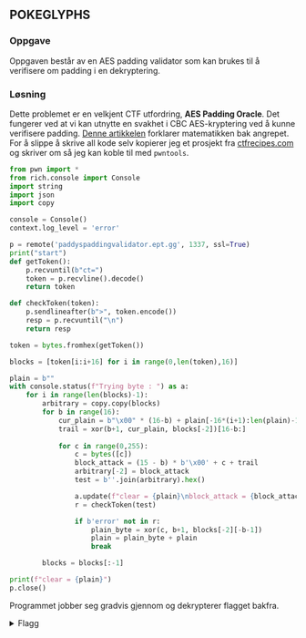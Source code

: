 ## POKEGLYPHS

### Oppgave

Oppgaven består av en AES padding validator som kan brukes til å verifisere om padding i en dekryptering.

### Løsning

Dette problemet er en velkjent CTF utfordring, **AES Padding Oracle**. Det fungerer ved at vi kan utnytte en svakhet i CBC AES-kryptering ved å kunne verifisere padding. [Denne artikkelen](https://medium.com/@masjadaan/oracle-padding-attack-a61369993c86) forklarer matematikken bak angrepet. For å slippe å skrive all kode selv kopierer jeg et prosjekt fra [ctfrecipes.com](https://www.ctfrecipes.com/cryptography/symmetric-cryptography/aes/mode-of-operation/cbc/padding-oracle/challenge-example#full-exploitation) og skriver om så jeg kan koble til med `pwntools`.

```py
from pwn import *
from rich.console import Console
import string
import json
import copy

console = Console()
context.log_level = 'error'

p = remote('paddyspaddingvalidator.ept.gg', 1337, ssl=True)
print("start")
def getToken():
    p.recvuntil(b"ct=")
    token = p.recvline().decode()
    return token

def checkToken(token):
    p.sendlineafter(b">", token.encode())
    resp = p.recvuntil("\n")
    return resp

token = bytes.fromhex(getToken())

blocks = [token[i:i+16] for i in range(0,len(token),16)]

plain = b""
with console.status(f"Trying byte : ") as a:
    for i in range(len(blocks)-1):
        arbitrary = copy.copy(blocks)
        for b in range(16):
            cur_plain = b"\x00" * (16-b) + plain[-16*(i+1):len(plain)-16*i]
            trail = xor(b+1, cur_plain, blocks[-2])[16-b:]
            
            for c in range(0,255):
                c = bytes([c])
                block_attack = (15 - b) * b'\x00' + c + trail
                arbitrary[-2] = block_attack
                test = b''.join(arbitrary).hex()

                a.update(f"clear = {plain}\nblock_attack = {block_attack}\ntoken = {test}\nTrying byte : {c}")
                r = checkToken(test)

                if b'error' not in r:
                    plain_byte = xor(c, b+1, blocks[-2][-b-1])
                    plain = plain_byte + plain
                    break

        blocks = blocks[:-1]

print(f"clear = {plain}")
p.close()
```

Programmet jobber seg gradvis gjennom og dekrypterer flagget bakfra.

<details>
  <summary>Flagg</summary>
  
  `flag{lEaKy_PadD1nG_d3cRyp7Ed_tHIs_fLaG!!}`
</details>